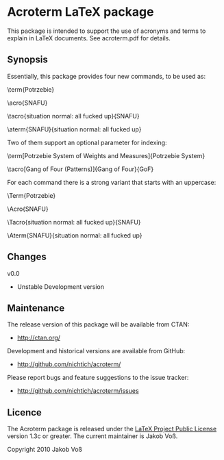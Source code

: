 Acroterm LaTeX package
======================

This package is intended to support the use of acronyms and terms
to explain in LaTeX documents. See acroterm.pdf for details.

Synopsis
--------

Essentially, this package provides four new commands, to be used as:

  \term{Potrzebie}

  \acro{SNAFU}

  \tacro{situation normal: all fucked up}{SNAFU}

  \aterm{SNAFU}{situation normal: all fucked up}

Two of them support an optional parameter for indexing:

  \term[Potrzebie System of Weights and Measures]{Potrzebie System}

  \tacro[Gang of Four (Patterns)]{Gang of Four}{GoF}

For each command there is a strong variant that starts with an uppercase:

  \Term{Potrzebie}

  \Acro{SNAFU}

  \Tacro{situation normal: all fucked up}{SNAFU}

  \Aterm{SNAFU}{situation normal: all fucked up}
 

Changes
-------

v0.0

  * Unstable Development version

Maintenance
-----------

The release version of this package will be available from CTAN:

* <http://ctan.org/>

Development and historical versions are available from GitHub:

* <http://github.com/nichtich/acroterm/>

Please report bugs and feature suggestions to the issue tracker:

* <http://github.com/nichtich/acroterm/issues>

Licence
-------

The Acroterm package is released under the
[LaTeX Project Public License](http://www.latex-project.org/lppl/)
version 1.3c or greater. The current maintainer is Jakob Voß.

Copyright 2010 Jakob Voß
